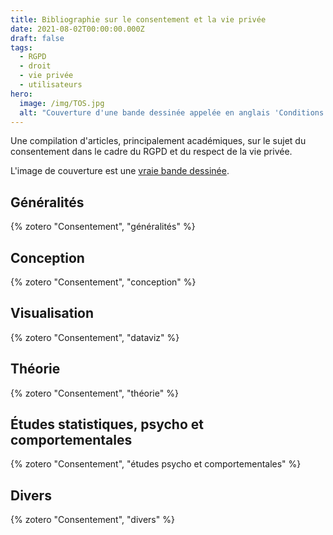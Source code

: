 ```yaml
---
title: Bibliographie sur le consentement et la vie privée
date: 2021-08-02T00:00:00.000Z
draft: false
tags:
  - RGPD
  - droit
  - vie privée
  - utilisateurs
hero:
  image: /img/TOS.jpg
  alt: "Couverture d'une bande dessinée appelée en anglais 'Conditions générales d'utilisation - la bande dessinée' et montrant Steve Jobs en Wolwerine, transperçant un téléphone avec ses griffes.  "
---
```



Une compilation d'articles, principalement académiques, sur le sujet du consentement dans le cadre du RGPD et du respect de la vie privée.

L'image de couverture est une [vraie bande dessinée](https://drawnandquarterly.com/terms-and-conditions).

## Généralités

{% zotero "Consentement",  "généralités" %}

## Conception

{% zotero "Consentement",  "conception" %}

## Visualisation

{% zotero "Consentement",  "dataviz" %}

## Théorie

{% zotero "Consentement",  "théorie" %}

## Études statistiques, psycho et comportementales

{% zotero "Consentement",  "études psycho et comportementales" %}

## Divers

{% zotero "Consentement",  "divers" %}
